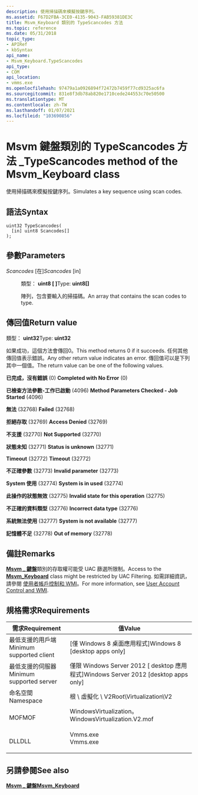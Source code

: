 ```yaml
---
description: 使用掃描碼來模擬按鍵序列。
ms.assetid: F67D2FBA-3CE0-4135-9043-FAB59381DE3C
title: Msvm_Keyboard 類別的 TypeScancodes 方法
ms.topic: reference
ms.date: 05/31/2018
topic_type:
- APIRef
- kbSyntax
api_name:
- Msvm_Keyboard.TypeScancodes
api_type:
- COM
api_location:
- vmms.exe
ms.openlocfilehash: 97479a1a0926894f72472b7459f77cd9325ac6fa
ms.sourcegitcommit: 831e8f3db78ab820e1710cede244553c70e50500
ms.translationtype: MT
ms.contentlocale: zh-TW
ms.lasthandoff: 01/07/2021
ms.locfileid: "103690856"
---
```

# <a name="typescancodes-method-of-the-msvm_keyboard-class"></a><span data-ttu-id="c910b-103">Msvm 鍵盤類別的 TypeScancodes 方法 \_</span><span class="sxs-lookup"><span data-stu-id="c910b-103">TypeScancodes method of the Msvm\_Keyboard class</span></span>

<span data-ttu-id="c910b-104">使用掃描碼來模擬按鍵序列。</span><span class="sxs-lookup"><span data-stu-id="c910b-104">Simulates a key sequence using scan codes.</span></span>

## <a name="syntax"></a><span data-ttu-id="c910b-105">語法</span><span class="sxs-lookup"><span data-stu-id="c910b-105">Syntax</span></span>


```mof
uint32 TypeScancodes(
  [in] uint8 Scancodes[]
);
```



## <a name="parameters"></a><span data-ttu-id="c910b-106">參數</span><span class="sxs-lookup"><span data-stu-id="c910b-106">Parameters</span></span>

<dl> <dt>

<span data-ttu-id="c910b-107">*Scancodes* \[在\]</span><span class="sxs-lookup"><span data-stu-id="c910b-107">*Scancodes* \[in\]</span></span>
</dt> <dd>

<span data-ttu-id="c910b-108">類型： **uint8 \[ \]**</span><span class="sxs-lookup"><span data-stu-id="c910b-108">Type: **uint8\[\]**</span></span>

<span data-ttu-id="c910b-109">陣列，包含要輸入的掃描碼。</span><span class="sxs-lookup"><span data-stu-id="c910b-109">An array that contains the scan codes to type.</span></span>

</dd> </dl>

## <a name="return-value"></a><span data-ttu-id="c910b-110">傳回值</span><span class="sxs-lookup"><span data-stu-id="c910b-110">Return value</span></span>

<span data-ttu-id="c910b-111">類型： **uint32**</span><span class="sxs-lookup"><span data-stu-id="c910b-111">Type: **uint32**</span></span>

<span data-ttu-id="c910b-112">如果成功，這個方法會傳回0。</span><span class="sxs-lookup"><span data-stu-id="c910b-112">This method returns 0 if it succeeds.</span></span> <span data-ttu-id="c910b-113">任何其他傳回值表示錯誤。</span><span class="sxs-lookup"><span data-stu-id="c910b-113">Any other return value indicates an error.</span></span> <span data-ttu-id="c910b-114">傳回值可以是下列其中一個值。</span><span class="sxs-lookup"><span data-stu-id="c910b-114">The return value can be one of the following values.</span></span>

<dl> <dt>

<span data-ttu-id="c910b-115">**已完成，沒有錯誤** (0) </span><span class="sxs-lookup"><span data-stu-id="c910b-115">**Completed with No Error** (0)</span></span>
</dt> <dt>

<span data-ttu-id="c910b-116">**已檢查方法參數-工作已啟動** (4096) </span><span class="sxs-lookup"><span data-stu-id="c910b-116">**Method Parameters Checked - Job Started** (4096)</span></span>
</dt> <dt>

<span data-ttu-id="c910b-117">**無法** (32768) </span><span class="sxs-lookup"><span data-stu-id="c910b-117">**Failed** (32768)</span></span>
</dt> <dt>

<span data-ttu-id="c910b-118">**拒絕存取** (32769) </span><span class="sxs-lookup"><span data-stu-id="c910b-118">**Access Denied** (32769)</span></span>
</dt> <dt>

<span data-ttu-id="c910b-119">**不支援** (32770) </span><span class="sxs-lookup"><span data-stu-id="c910b-119">**Not Supported** (32770)</span></span>
</dt> <dt>

<span data-ttu-id="c910b-120">**狀態未知** (32771) </span><span class="sxs-lookup"><span data-stu-id="c910b-120">**Status is unknown** (32771)</span></span>
</dt> <dt>

<span data-ttu-id="c910b-121">**Timeout** (32772) </span><span class="sxs-lookup"><span data-stu-id="c910b-121">**Timeout** (32772)</span></span>
</dt> <dt>

<span data-ttu-id="c910b-122">**不正確參數** (32773) </span><span class="sxs-lookup"><span data-stu-id="c910b-122">**Invalid parameter** (32773)</span></span>
</dt> <dt>

<span data-ttu-id="c910b-123">**System 使用** (32774) </span><span class="sxs-lookup"><span data-stu-id="c910b-123">**System is in used** (32774)</span></span>
</dt> <dt>

<span data-ttu-id="c910b-124">**此操作的狀態無效** (32775) </span><span class="sxs-lookup"><span data-stu-id="c910b-124">**Invalid state for this operation** (32775)</span></span>
</dt> <dt>

<span data-ttu-id="c910b-125">**不正確的資料類型** (32776) </span><span class="sxs-lookup"><span data-stu-id="c910b-125">**Incorrect data type** (32776)</span></span>
</dt> <dt>

<span data-ttu-id="c910b-126">**系統無法使用** (32777) </span><span class="sxs-lookup"><span data-stu-id="c910b-126">**System is not available** (32777)</span></span>
</dt> <dt>

<span data-ttu-id="c910b-127">**記憶體不足** (32778) </span><span class="sxs-lookup"><span data-stu-id="c910b-127">**Out of memory** (32778)</span></span>
</dt> </dl>

## <a name="remarks"></a><span data-ttu-id="c910b-128">備註</span><span class="sxs-lookup"><span data-stu-id="c910b-128">Remarks</span></span>

<span data-ttu-id="c910b-129">[**Msvm \_ 鍵盤**](msvm-keyboard.md)類別的存取權可能受 UAC 篩選所限制。</span><span class="sxs-lookup"><span data-stu-id="c910b-129">Access to the [**Msvm\_Keyboard**](msvm-keyboard.md) class might be restricted by UAC Filtering.</span></span> <span data-ttu-id="c910b-130">如需詳細資訊，請參閱 [使用者帳戶控制和 WMI](/windows/desktop/WmiSdk/user-account-control-and-wmi)。</span><span class="sxs-lookup"><span data-stu-id="c910b-130">For more information, see [User Account Control and WMI](/windows/desktop/WmiSdk/user-account-control-and-wmi).</span></span>

## <a name="requirements"></a><span data-ttu-id="c910b-131">規格需求</span><span class="sxs-lookup"><span data-stu-id="c910b-131">Requirements</span></span>



| <span data-ttu-id="c910b-132">需求</span><span class="sxs-lookup"><span data-stu-id="c910b-132">Requirement</span></span> | <span data-ttu-id="c910b-133">值</span><span class="sxs-lookup"><span data-stu-id="c910b-133">Value</span></span> |
|-------------------------------------|---------------------------------------------------------------------------------------------------------|
| <span data-ttu-id="c910b-134">最低支援的用戶端</span><span class="sxs-lookup"><span data-stu-id="c910b-134">Minimum supported client</span></span><br/> | <span data-ttu-id="c910b-135">\[僅 Windows 8 桌面應用程式\]</span><span class="sxs-lookup"><span data-stu-id="c910b-135">Windows 8 \[desktop apps only\]</span></span><br/>                                                              |
| <span data-ttu-id="c910b-136">最低支援的伺服器</span><span class="sxs-lookup"><span data-stu-id="c910b-136">Minimum supported server</span></span><br/> | <span data-ttu-id="c910b-137">僅限 Windows Server 2012 \[ desktop 應用程式\]</span><span class="sxs-lookup"><span data-stu-id="c910b-137">Windows Server 2012 \[desktop apps only\]</span></span><br/>                                                    |
| <span data-ttu-id="c910b-138">命名空間</span><span class="sxs-lookup"><span data-stu-id="c910b-138">Namespace</span></span><br/>                | <span data-ttu-id="c910b-139">根 \\ 虛擬化 \\ V2</span><span class="sxs-lookup"><span data-stu-id="c910b-139">Root\\Virtualization\\V2</span></span><br/>                                                                     |
| <span data-ttu-id="c910b-140">MOF</span><span class="sxs-lookup"><span data-stu-id="c910b-140">MOF</span></span><br/>                      | <dl> <span data-ttu-id="c910b-141"><dt>WindowsVirtualization。</dt></span><span class="sxs-lookup"><span data-stu-id="c910b-141"><dt>WindowsVirtualization.V2.mof</dt></span></span> </dl> |
| <span data-ttu-id="c910b-142">DLL</span><span class="sxs-lookup"><span data-stu-id="c910b-142">DLL</span></span><br/>                      | <dl> <span data-ttu-id="c910b-143"><dt>Vmms.exe</dt></span><span class="sxs-lookup"><span data-stu-id="c910b-143"><dt>Vmms.exe</dt></span></span> </dl>                     |



## <a name="see-also"></a><span data-ttu-id="c910b-144">另請參閱</span><span class="sxs-lookup"><span data-stu-id="c910b-144">See also</span></span>

<dl> <dt>

[<span data-ttu-id="c910b-145">**Msvm \_ 鍵盤**</span><span class="sxs-lookup"><span data-stu-id="c910b-145">**Msvm\_Keyboard**</span></span>](msvm-keyboard.md)
</dt> </dl>

 

